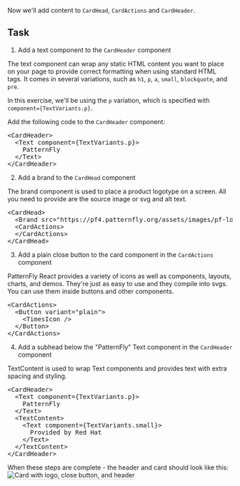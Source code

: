 Now we'll add content to `CardHead`, `CardActions` and `CardHeader`.

## Task

1) Add a text component to the `CardHeader` component

The text component can wrap any static HTML content you want to place on your page to provide correct formatting when using standard HTML tags. It comes in several variations, such as `h1`, `p`, `a`, `small`, `blockquote`, and `pre`.

In this exercise, we'll be using the `p` variation, which is specified with `component={TextVariants.p}`.

Add the following code to the `CardHeader` component:

<pre class="file" data-target="clipboard">
&lt;CardHeader&gt;
  &lt;Text component={TextVariants.p}&gt;
    PatternFly
  &lt;/Text&gt;
&lt;/CardHeader&gt;
</pre>


2) Add a brand to the `CardHead` component

The brand component is used to place a product logotype on a screen. All you need to provide are the source image or svg and alt text.

<pre class="file" data-target="clipboard">
&lt;CardHead&gt;
  &lt;Brand src=&quot;https://pf4.patternfly.org/assets/images/pf-logo-small.svg&quot; alt=&quot;Patternfly Logo&quot; /&gt;
  &lt;CardActions&gt;
  &lt;/CardActions&gt;
&lt;/CardHead&gt;
</pre>

3) Add a plain close button to the card component in the `CardActions` component

PatternFly React provides a variety of icons as well as components, layouts, charts, and demos. They're just as easy to use and they compile into svgs. You can use them inside buttons and other components.

<pre class="file" data-target="clipboard">
&lt;CardActions&gt;
  &lt;Button variant=&quot;plain&quot;&gt;
    &lt;TimesIcon /&gt;
  &lt;/Button&gt;
&lt;/CardActions&gt;
</pre>

4) Add a subhead below the "PatternFly" Text component in the `CardHeader` component

TextContent is used to wrap Text components and provides text with extra spacing and styling.

<pre class="file" data-target="clipboard">
&lt;CardHeader&gt;
  &lt;Text component={TextVariants.p}&gt;
    PatternFly
  &lt;/Text&gt;
  &lt;TextContent&gt;
    &lt;Text component={TextVariants.small}&gt;
      Provided by Red Hat
    &lt;/Text&gt;
  &lt;/TextContent&gt;
&lt;/CardHeader&gt;
</pre>

When these steps are complete - the header and card should look like this:
<img src="module-1/assets/step5.png" alt="Card with logo, close button, and header" style="box-shadow: rgba(3, 3, 3, 0.2) 0px 1.25px 2.5px 0px;" />
